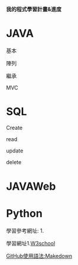 #### 我的程式學習計畫&進度

<h1>JAVA</h1>
<p>基本</p>
<p>陣列</p>
<p>繼承</p>
<p>MVC</p>

<h1>SQL</h1>
<p>Create</p>
<p>read</p>
<p>update</p>
<p>delete</p>


<h1>JAVAWeb</h1>

<h1>Python</h1>


學習參考網址:
1.
<p>
  
學習網址1.[W3school](https://www.w3schools.com/)

[GitHub使用語法:Makedown](https://docs.github.com/zh/get-started/writing-on-github/getting-started-with-writing-and-formatting-on-github/basic-writing-and-formatting-syntax)
</p>








